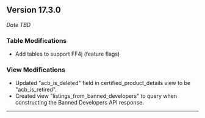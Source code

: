 
## Version 17.3.0
_Date TBD_

### Table Modifications
* Add tables to support FF4j (feature flags)

### View Modifications
* Updated "acb_is_deleted" field in certified_product_details view to be "acb_is_retired".
* Created view "listings_from_banned_developers" to query when constructing the Banned Developers API response.

---